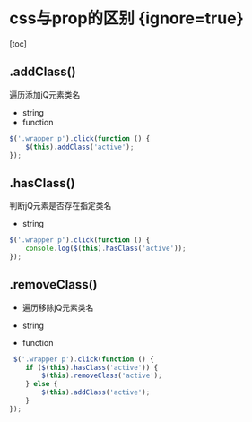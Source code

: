 # css与prop的区别 {ignore=true}

[toc]

## .addClass()

遍历添加jQ元素类名

- string
- function

```javascript
$('.wrapper p').click(function () {
    $(this).addClass('active');
});
```

## .hasClass()

判断jQ元素是否存在指定类名

- string

```javascript
$('.wrapper p').click(function () {
    console.log($(this).hasClass('active'));
});
```

## .removeClass()

- 遍历移除jQ元素类名

- string
- function

```javascript
 $('.wrapper p').click(function () {
    if ($(this).hasClass('active')) {
        $(this).removeClass('active');
    } else {
        $(this).addClass('active');
    }
});
```

